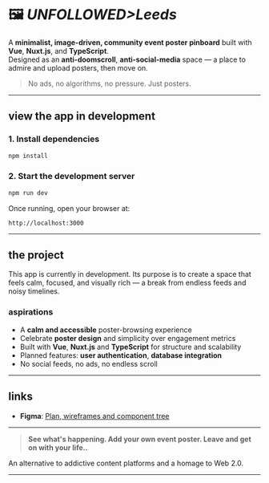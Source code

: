 # 🖼️ *UNFOLLOWED\>Leeds* 

A **minimalist, image-driven, community event poster pinboard** built with **Vue**, **Nuxt.js**, and **TypeScript**.  
Designed as an **anti-doomscroll**, **anti-social-media** space — a place to admire and upload posters, then move on.

> No ads, no algorithms, no pressure. Just posters.

---

## view the app in development 

### 1. Install dependencies

```bash
npm install
```

### 2. Start the development server

```bash
npm run dev
```

Once running, open your browser at:

```
http://localhost:3000
```

---

## the project

This app is currently in development. Its purpose is to create a space that feels calm, focused, and visually rich — a break from endless feeds and noisy timelines.

### aspirations

- A **calm and accessible** poster-browsing experience  
- Celebrate **poster design** and simplicity over engagement metrics  
- Built with **Vue**, **Nuxt.js** and **TypeScript** for structure and scalability  
- Planned features: **user authentication**, **database integration**  
- No social feeds, no ads, no endless scroll  

---

## links

- **Figma**: [Plan, wireframes and component tree](https://www.figma.com/board/C3asCTTS0xwlZ5bWy0zKGs/leeds-posters?node-id=0-1&t=PbL2mBbD74zWDHQZ-1)

---

> **See what's happening. Add your own event poster. Leave and get on with your life..**

An alternative to addictive content platforms and a homage to Web 2.0. 

---

